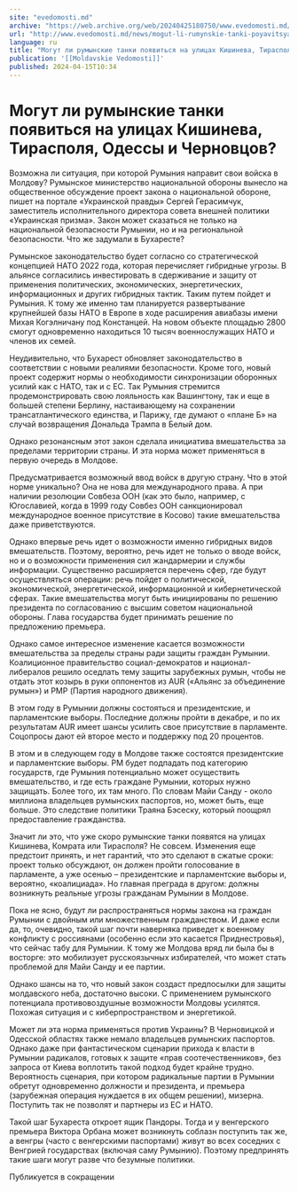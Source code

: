 ```yaml
---
site: "evedomosti.md"
archive: "https://web.archive.org/web/20240425180750/www.evedomosti.md/news/mogut-li-rumynskie-tanki-poyavitsya-na-ulicah-kishineva-tira"
url: "http://www.evedomosti.md/news/mogut-li-rumynskie-tanki-poyavitsya-na-ulicah-kishineva-tira"
language: ru
title: "Могут ли румынские танки появиться на улицах Кишинева, Тирасполя, Одессы и Черновцов?"
publication: '[[Moldavskie Vedomosti]]'
published: 2024-04-15T10:34
---
```


# Могут ли румынские танки появиться на улицах Кишинева, Тирасполя, Одессы и Черновцов?

Возможна ли ситуация, при которой Румыния направит свои войска в Молдову? Румынское министерство национальной обороны вынесло на общественное обсуждение проект закона о национальной обороне, пишет на портале «Украинской правды» Сергей Герасимчук, заместитель исполнительного директора совета внешней политики «Украинская призма». Закон может сказаться не только на национальной безопасности Румынии, но и на региональной безопасности. Что же задумали в Бухаресте?

Румынское законодательство будет согласно со стратегической концепцией НАТО 2022 года, которая перечисляет гибридные угрозы. В альянсе согласились инвестировать в сдерживание и защиту от применения политических, экономических, энергетических, информационных и других гибридных тактик. Таким путем пойдет и Румыния. К тому же именно там планируется развертывание крупнейшей базы НАТО в Европе в ходе расширения авиабазы имени Михая Когэлничану под Констанцей. На новом объекте площадью 2800 смогут одновременно находиться 10 тысяч военнослужащих НАТО и членов их семей.

Неудивительно, что Бухарест обновляет законодательство в соответствии с новыми реалиями безопасности. Кроме того, новый проект содержит нормы о необходимости синхронизации оборонных усилий как с НАТО, так и с ЕС. Так Румыния стремится продемонстрировать свою лояльность как Вашингтону, так и еще в большей степени Берлину, настаивающему на сохранении трансатлантического единства, и Парижу, где думают о «плане Б» на случай возвращения Дональда Трампа в Белый дом.

Однако резонансным этот закон сделала инициатива вмешательства за пределами территории страны. И эта норма может применяться в первую очередь в Молдове.

Предусматривается возможный ввод войск в другую страну. Что в этой норме уникально? Она не нова для международного права. А при наличии резолюции Совбеза ООН (как это было, например, с Югославией, когда в 1999 году Совбез ООН санкционировал международное военное присутствие в Косово) такие вмешательства даже приветствуются.

Однако впервые речь идет о возможности именно гибридных видов вмешательств. Поэтому, вероятно, речь идет не только о вводе войск, но и о возможности применения сил жандармерии и службы информации. Существенно расширяется перечень сфер, где будут осуществляться операции: речь пойдет о политической, экономической, энергетической, информационной и кибернетической сферах. Такие вмешательства могут быть инициированы по решению президента по согласованию с высшим советом национальной обороны. Глава государства будет принимать решение по предложению премьера.

Однако самое интересное изменение касается возможности вмешательства за пределы страны ради защиты граждан Румынии. Коалиционное правительство социал-демократов и национал-либералов решило оседлать тему защиты зарубежных румын, чтобы не отдать этот козырь в руки оппонентов из AUR («Альянс за объединение румын») и PMP (Партия народного движения).

В этом году в Румынии должны состояться и президентские, и парламентские выборы. Последние должны пройти в декабре, и по их результатам AUR имеет шансы усилить свое присутствие в парламенте. Соцопросы дают ей второе место и поддержку под 20 процентов.

В этом и в следующем году в Молдове также состоятся президентские и парламентские выборы. РМ будет подпадать под категорию государств, где Румыния потенциально может осуществить вмешательство, и где есть граждане Румынии, которых нужно защищать. Более того, их там много. По словам Майи Санду - около миллиона владельцев румынских паспортов, но, может быть, еще больше. Это следствие политики Траяна Бэсеску, который поощрял предоставление гражданства.

Значит ли это, что уже скоро румынские танки появятся на улицах Кишинева, Комрата или Тирасполя? Не совсем. Изменения еще предстоит принять, и нет гарантий, что это сделают в сжатые сроки: проект только обсуждают, он должен пройти голосование в парламенте, а уже осенью – президентские и парламентские выборы и, вероятно, «коалициада». Но главная преграда в другом: должны возникнуть реальные угрозы гражданам Румынии в Молдове.

Пока не ясно, будут ли распространяться нормы закона на граждан Румынии с двойным или множественным гражданством. И даже если да, то, очевидно, такой шаг почти наверняка приведет к военному конфликту с россиянами (особенно если это касается Приднестровья), что сейчас табу для Румынии. К тому же Молдова вряд ли была бы в восторге: это мобилизует русскоязычных избирателей, что может стать проблемой для Майи Санду и ее партии.

Однако шансы на то, что новый закон создаст предпосылки для защиты молдавского неба, достаточно высоки. С применением румынского потенциала противовоздушные возможности Молдовы усилятся. Похожая ситуация и с киберпространством и энергетикой.

Может ли эта норма применяться против Украины? В Черновицкой и Одесской областях также немало владельцев румынских паспортов. Однако даже при фантастическом сценарии прихода к власти в Румынии радикалов, готовых к защите «прав соотечественников», без запроса от Киева воплотить такой подход будет крайне трудно. Вероятность сценария, при котором радикальные партии в Румынии обретут одновременно должности и президента, и премьера (зарубежная операция нуждается в их общем решении), мизерна. Поступить так не позволят и партнеры из ЕС и НАТО.

Такой шаг Бухареста откроет ящик Пандоры. Тогда и у венгерского премьера Виктора Орбана может возникнуть соблазн поступить так же, а венгры (часто с венгерскими паспортами) живут во всех соседних с Венгрией государствах (включая саму Румынию). Поэтому предпринять такие шаги могут разве что безумные политики.

Публикуется в сокращении